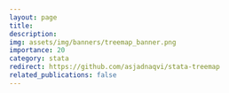 ```yaml
---
layout: page
title: 
description: 
img: assets/img/banners/treemap_banner.png
importance: 20
category: stata
redirect: https://github.com/asjadnaqvi/stata-treemap
related_publications: false
---
```


